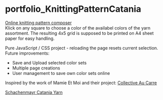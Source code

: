 # portfolio_KnittingPatternCatania

[Online knitting pattern composer](https://portfolio-martin442-knittingcatania.netlify.app)  
Klick on any square to choose a color of the availabel colors of the yarn assortment. 
The resulting 4x5 grid is supposed to be printed on A4 sheet paper for easy handling.

Pure JavaScript / CSS project - reloading the page resets current selection. 
Future improvements: 
- Save and Upload selected color sets
- Multiple page creations
- User management to save own color sets online 

Inspired by the work of Mamie Et Moi  and their project: 
[Collective Au Carre](https://sites.google.com/mamieetmoi.lu/collectif-au-carre/home)

[Schachenmayr Catania Yarn](https://schachenmayr.com/en/yarns/catania)
